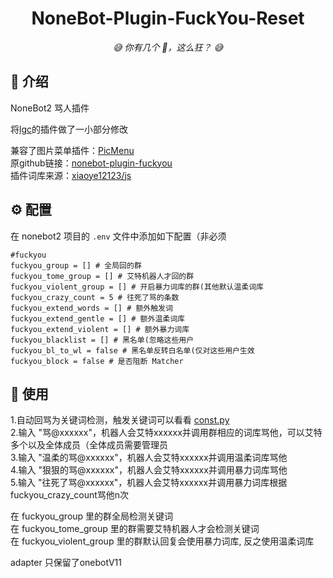 <!-- markdownlint-disable MD031 MD033 MD036 MD041 -->

<div align="center">

# NoneBot-Plugin-FuckYou-Reset

_😅 你有几个 🐴，这么狂？ 😅_

</div>

## 📖 介绍

NoneBot2 骂人插件

将[lgc](https://github.com/lgc-NB2Dev)的插件做了一小部分修改  

兼容了图片菜单插件：[PicMenu](https://github.com/hamo-reid/nonebot_plugin_PicMenu)  
原github链接：[nonebot-plugin-fuckyou](https://github.com/lgc-NB2Dev/nonebot-plugin-fuckyou)  
插件词库来源：[xiaoye12123/js](https://gitee.com/xiaoye12123/js)  

## ⚙️ 配置

在 nonebot2 项目的 `.env` 文件中添加如下配置（非必须  

    #fuckyou  
    fuckyou_group = [] # 全局回的群
    fuckyou_tome_group = [] # 艾特机器人才回的群
    fuckyou_violent_group = [] # 开启暴力词库的群(其他默认温柔词库
    fuckyou_crazy_count = 5 # 往死了骂的条数
    fuckyou_extend_words = [] # 额外触发词
    fuckyou_extend_gentle = [] # 额外温柔词库
    fuckyou_extend_violent = [] # 额外暴力词库
    fuckyou_blacklist = [] # 黑名单(忽略这些用户
    fuckyou_bl_to_wl = false # 黑名单反转白名单(仅对这些用户生效
    fuckyou_block = false # 是否阻断 Matcher

## 🎉 使用

1.自动回骂为关键词检测，触发关键词可以看看 [const.py](./nonebot_plugin_fuckyou_reset/const.py)  
2.输入 "骂@xxxxxx"，机器人会艾特xxxxxx并调用群相应的词库骂他，可以艾特多个以及全体成员（全体成员需要管理员  
3.输入 "温柔的骂@xxxxxx"，机器人会艾特xxxxxx并调用温柔词库骂他  
4.输入 "狠狠的骂@xxxxxx"，机器人会艾特xxxxxx并调用暴力词库骂他  
5.输入 "往死了骂@xxxxxx"，机器人会艾特xxxxxx并调用暴力词库根据fuckyou_crazy_count骂他n次  

在 fuckyou_group 里的群全局检测关键词  
在 fuckyou_tome_group 里的群需要艾特机器人才会检测关键词  
在 fuckyou_violent_group 里的群默认回复会使用暴力词库, 反之使用温柔词库  

adapter 只保留了onebotV11  
